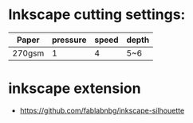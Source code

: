 # Inkscape cutting settings:


| Paper | pressure | speed | depth |
|-------|----------|-------|-------|
| 270gsm| 1        | 4     | 5~6   |


# inkscape extension

* https://github.com/fablabnbg/inkscape-silhouette
